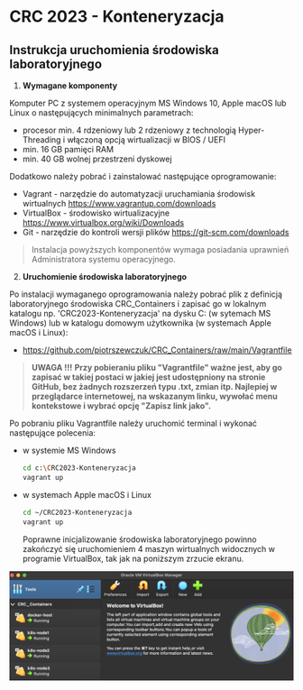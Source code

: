 # CRC 2023 - Konteneryzacja

## Instrukcja uruchomienia środowiska laboratoryjnego

1. **Wymagane komponenty**

Komputer PC z systemem operacyjnym MS Windows 10, Apple macOS lub Linux o następujących minimalnych parametrach:

- procesor min. 4 rdzeniowy lub 2 rdzeniowy z technologią Hyper-Threading i włączoną opcją wirtualizacji w BIOS / UEFI
- min. 16 GB pamięci RAM
- min. 40 GB wolnej przestrzeni dyskowej

Dodatkowo należy pobrać i zainstalować następujące oprogramowanie:

- Vagrant - narzędzie do automatyzacji uruchamiania środowisk wirtualnych https://www.vagrantup.com/downloads
- VirtualBox - środowisko wirtualizacyjne https://www.virtualbox.org/wiki/Downloads
- Git - narzędzie do kontroli wersji plików https://git-scm.com/downloads

> Instalacja powyższych komponentów wymaga posiadania uprawnień Administratora systemu operacyjnego. 

2. **Uruchomienie środowiska laboratoryjnego**

Po instalacji wymaganego oprogramowania należy pobrać plik z definicją laboratoryjnego środowiska CRC_Containers i zapisać go w lokalnym katalogu np. 'CRC2023-Konteneryzacja' na dysku C: (w sytemach MS Windows) lub w katalogu domowym użytkownika (w systemach Apple macOS i Linux):

- https://github.com/piotrszewczuk/CRC_Containers/raw/main/Vagrantfile

> **UWAGA !!!**
> **Przy pobieraniu pliku "Vagrantfile" ważne jest, aby go zapisać w takiej postaci w jakiej jest udostępniony na stronie GitHub, bez żadnych rozszerzeń typu .txt, zmian itp. Najlepiej w przeglądarce internetowej, na wskazanym linku, wywołać menu kontekstowe i wybrać opcję "Zapisz link jako".**

Po pobraniu pliku Vagrantfile należy uruchomić terminal i wykonać następujące polecenia: 

- w systemie MS Windows
  
  ```bash
  cd c:\CRC2023-Konteneryzacja
  vagrant up
  ```
- w systemach Apple macOS i Linux
  
  ```bash
  cd ~/CRC2023-Konteneryzacja
  vagrant up
  ```
  
  Poprawne inicjalizowanie środowiska laboratoryjnego powinno zakończyć się uruchomieniem 4 maszyn wirtualnych widocznych w programie VirtualBox, tak jak na poniższym zrzucie ekranu.

![](https://github.com/piotrszewczuk/CRC_Containers/blob/main/Images/zz-crc-containers.png)
